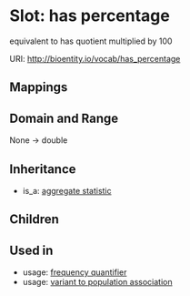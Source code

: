 # Slot: has percentage


equivalent to has quotient multiplied by 100

URI: http://bioentity.io/vocab/has_percentage
## Mappings

## Domain and Range

None -> double
## Inheritance

 *  is_a: [aggregate statistic](aggregate_statistic.md)
## Children

## Used in

 *  usage: [frequency quantifier](FrequencyQuantifier.md)
 *  usage: [variant to population association](VariantToPopulationAssociation.md)
